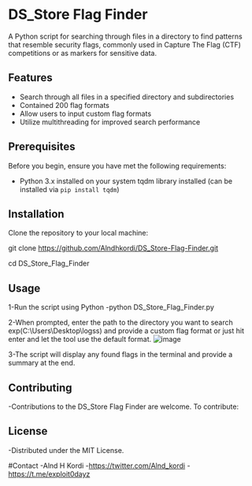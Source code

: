# DS_Store Flag Finder
A Python script for searching through files in a directory to find patterns that resemble security flags, commonly used in Capture The Flag (CTF) competitions or as markers for sensitive data.


## Features
- Search through all files in a specified directory and subdirectories
- Contained 200 flag formats
- Allow users to input custom flag formats
- Utilize multithreading for improved search performance


## Prerequisites
Before you begin, ensure you have met the following requirements:

- Python 3.x installed on your system
  tqdm library installed (can be installed via `pip install tqdm`)

## Installation
Clone the repository to your local machine:

git clone https://github.com/Alndhkordi/DS_Store-Flag-Finder.git

cd DS_Store_Flag_Finder

## Usage

1-Run the script using Python
-python DS_Store_Flag_Finder.py

2-When prompted, enter the path to the directory you want to search exp(C:\Users\Desktop\logss) and provide a custom flag format or just hit enter and let the tool use the default format.
![image](https://github.com/Alndhkordi/DS_Store-Flag-Finder/assets/60517527/d3cbfce8-f00a-43b2-8ede-cefa09bc3f70)

3-The script will display any found flags in the terminal and provide a summary at the end.

## Contributing
-Contributions to the DS_Store Flag Finder are welcome. To contribute:

## License
-Distributed under the MIT License.


#Contact
-Alnd H Kordi 
-https://twitter.com/Alnd_kordi
-https://t.me/exploit0dayz
